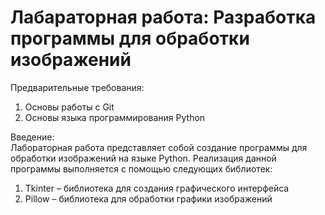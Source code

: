 # Лабараторная работа: Разработка программы для обработки изображений
Предварительные требования: 
1.	Основы работы с Git
2.	Основы языка программирования Python

Введение:   
Лабораторная работа представляет собой создание программы для обработки изображений на языке Python. Реализация данной программы выполняется с помощью следующих библиотек: 
1.	Tkinter – библиотека для создания графического интерфейса
2.	Pillow – библиотека для обработки графики изображений

